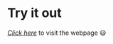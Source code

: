 # Try it out
*[Click here](https://stiankda1996.github.io/mkdocs-tutorial/)* to visit the webpage 😃

